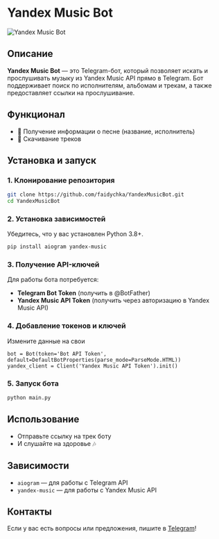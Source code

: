 # Yandex Music Bot
![Yandex Music Bot](https://imgur.com/a/gUV0lhG)
## Описание
**Yandex Music Bot** — это Telegram-бот, который позволяет искать и прослушивать музыку из Yandex Music API прямо в Telegram. Бот поддерживает поиск по исполнителям, альбомам и трекам, а также предоставляет ссылки на прослушивание.

## Функционал
- 🎵 Получение информации о песне (название, исполнитель)
- 🔗 Скачивание треков

## Установка и запуск

### 1. Клонирование репозитория
```bash
git clone https://github.com/faidychka/YandexMusicBot.git
cd YandexMusicBot
```

### 2. Установка зависимостей
Убедитесь, что у вас установлен Python 3.8+.
```bash
pip install aiogram yandex-music
```

### 3. Получение API-ключей
Для работы бота потребуется:
- **Telegram Bot Token** (получить в @BotFather)
- **Yandex Music API Token** (получить через авторизацию в Yandex Music API)

### 4. Добавление токенов и ключей
Измените данные на свои
```env
bot = Bot(token='Bot API Token', default=DefaultBotProperties(parse_mode=ParseMode.HTML))
yandex_client = Client('Yandex Music API Token').init()
```

### 5. Запуск бота
```bash
python main.py
```

## Использование
- Отправьте ссылку на трек боту
- И слушайте на здоровье 🎶

## Зависимости
- `aiogram` — для работы с Telegram API
- `yandex-music` — для работы с Yandex Music API

## Контакты
Если у вас есть вопросы или предложения, пишите в [Telegram](https://t.me/faidychka)!

